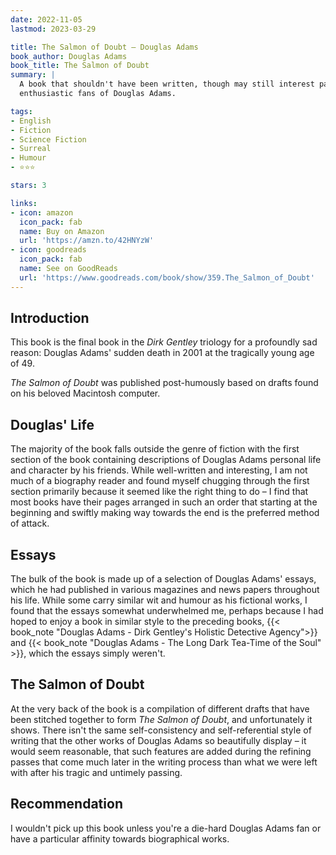 ```yaml
---
date: 2022-11-05
lastmod: 2023-03-29

title: The Salmon of Doubt — Douglas Adams
book_author: Douglas Adams
book_title: The Salmon of Doubt
summary: |
  A book that shouldn't have been written, though may still interest particularly
  enthusiastic fans of Douglas Adams.

tags:
- English
- Fiction
- Science Fiction
- Surreal
- Humour
- ⭐⭐⭐

stars: 3

links:
- icon: amazon
  icon_pack: fab
  name: Buy on Amazon
  url: 'https://amzn.to/42HNYzW'
- icon: goodreads
  icon_pack: fab
  name: See on GoodReads
  url: 'https://www.goodreads.com/book/show/359.The_Salmon_of_Doubt'
---
```


## Introduction

This book is the final book in the _Dirk Gentley_ triology for a profoundly
sad reason: Douglas Adams' sudden death in 2001 at the tragically young age of 49.

_The Salmon of Doubt_ was published post-humously based on drafts found on his
beloved Macintosh computer.

## Douglas' Life

The majority of the book falls outside the genre of fiction with the first
section of the book containing descriptions of Douglas Adams personal life and
character by his friends. While well-written and interesting, I am not
much of a biography reader and found myself chugging through the first section
primarily because it seemed like the right thing to do – I find that most books
have their pages arranged in such an order that starting at the beginning and
swiftly making way towards the end is the preferred method of attack.

## Essays

The bulk of the book is made up of a selection of Douglas Adams' essays, which
he had published in various magazines and news papers throughout his life.
While some carry similar wit and humour as his fictional works, I found that
the essays somewhat underwhelmed me, perhaps because I had hoped to enjoy a
book in similar style to the preceding books,
{{< book_note "Douglas Adams - Dirk Gentley's Holistic Detective Agency">}} and {{< book_note "Douglas Adams - The Long Dark Tea-Time of the Soul" >}},
which the essays simply weren't.

## The Salmon of Doubt

At the very back of the book is a compilation of different drafts that have been
stitched together to form _The Salmon of Doubt_, and unfortunately it shows.
There isn't the same self-consistency and self-referential style of writing that
the other works of Douglas Adams so beautifully display – it would seem reasonable,
that such features are added during the refining passes that come much later in
the writing process than what we were left with after his tragic and untimely passing.

## Recommendation

I wouldn't pick up this book unless you're a die-hard Douglas Adams fan or have
a particular affinity towards biographical works.
